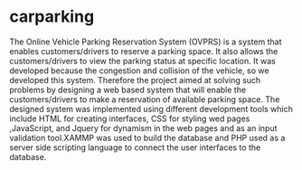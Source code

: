 # carparking
The Online Vehicle Parking Reservation System (OVPRS) is a system that enables 
customers/drivers to reserve a parking space. It also allows the customers/drivers to view the
parking status at specific location. It was developed because the congestion and collision 
of the vehicle, so we developed this system.
Therefore the project aimed at solving such problems by designing a web based system that will 
enable the customers/drivers to make a reservation of available parking space.
The designed system was implemented using different development tools which include HTML 
for creating interfaces, CSS for styling wed pages ,JavaScript, and Jquery for dynamism 
in the web pages and as an input validation tool.XAMMP was used to build the database and 
PHP used as a server side scripting language to connect the user interfaces to the database.
